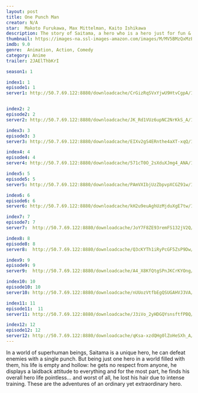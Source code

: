 ```yaml
---
layout: post
title: One Punch Man
creator: N/A
star:  Makoto Furukawa, Max Mittelman, Kaito Ishikawa
description: The story of Saitama, a hero who is a hero just for fun & can defeat his enemies with a single punch.
thumbnail: https://images-na.ssl-images-amazon.com/images/M/MV5BMzQxMzE5NzM2NV5BMl5BanBnXkFtZTgwMDQ4NTUyNzE@._V1_QL50_SY1000_CR0,0,693,1000_AL_.jpg
imdb: 9.0
genre:  Animation, Action, Comedy
category: Anime
trailer: 2JAElThbKrI

season1: 1

index1: 1
episode1: 1
server1: http://50.7.69.122:8880/downloadcache/CrGizRqSVxYjwU9HtvCgpA/1505060311/m7j61inc64f0.html.mp4/One-Punch-Man-Episode-1.mp4


index2: 2
episode2: 2
server2: http://50.7.69.122:8880/downloadcache/JK_Rd1VUz6upNC2NrKkS_A/1505061239/ej3epp0k8svi.html.mp4/One-Punch-Man-Episode-2.mp4

index3: 3
episode3: 3 
server3: http://50.7.69.122:8880/downloadcache/EIXv2gS4ERnthe4aXT-xqQ/1505373168/o1la4v9t8thj.html.mp4/One-Punch-Man-Episode-3.mp4

index4: 4
episode4: 4 
server4: http://50.7.69.122:8880/downloadcache/571cT0O_2sXduXJmg4_ANA/1505374365/9eu16n1uci43.html.mp4/One-Punch-Man-Episode-4.mp4

index5: 5
episode5: 5 
server5: http://50.7.69.122:8880/downloadcache/PAmVXIbjUzZbpvpXCGZ91w/1505374402/vjqj384q695w.html.mp4/One-Punch-Man-Episode-5.mp4

index6: 6
episode6: 6 
server6: http://50.7.69.122:8880/downloadcache/kH2u9euAghUzMjduXgE7tw/1505374435/cayz11h3sbel.html.mp4/One-Punch-Man-Episode-6.mp4

index7: 7
episode7: 7 
server7:  http://50.7.69.122:8880/downloadcache/JoY7F8ZE93remFS132jV2Q/1505374480/s23w8dmr4zid.html.mp4/One-Punch-Man-Episode-7.mp4

index8: 8
episode8: 8 
server8:  http://50.7.69.122:8880/downloadcache/Q3cKYTh1iRyPcGF5ZsP9Dw/1505374567/infrfuxfqxhh.html.mp4/One-Punch-Man-Episode-8.mp4

index9: 9
episode9: 9
server9:  http://50.7.69.122:8880/downloadcache/A4_X8KfQtgSPnJKCrKYOng/1505374624/dulccly8l1dm.html.mp4/One-Punch-Man-Episode-9.mp4

index10: 10
episode10: 10
server10: http://50.7.69.122:8880/downloadcache/nUUozVtfbEgQSUGAHVJ3VA/1505374653/e3pmfro597m6.html.mp4/One-Punch-Man-Episode-10.mp4

index11: 11
episode11:  11
server11: http://50.7.69.122:8880/downloadcache/J3iVo_2yHDGQYsnsftfPBQ/1505374685/zadsvzdsgyh7.html.mp4/One-Punch-Man-Episode-11.mp4

index12: 12
episode12: 12
server12: http://50.7.69.122:8880/downloadcache/qKsa-xzdQHg0lZoHeSXh_A/1505374712/j4r77xho61i9.html.mp4/One-Punch-Man-Episode-12.mp4
---
```


In a world of superhuman beings, Saitama is a unique hero, he can defeat enemies with a single punch. But being just one hero in a world filled with them, his life is empty and hollow: he gets no respect from anyone, he displays a laidback attitude to everything and for the most part, he finds his overall hero life pointless... and worst of all, he lost his hair due to intense training. These are the adventures of an ordinary yet extraordinary hero.